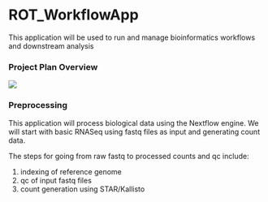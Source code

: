 # ROT_WorkflowApp
This application will be used to run and manage bioinformatics workflows and downstream analysis

### Project Plan Overview
![]('images/ROT_ProjectPlan.drawio.png')


### Preprocessing
This application will process biological data using the Nextflow engine. We will start with basic RNASeq using fastq files as input and generating count data.  

The steps for going from raw fastq to processed counts and qc include:  
1. indexing of reference genome
2. qc of input fastq files
3. count generation using STAR/Kallisto

